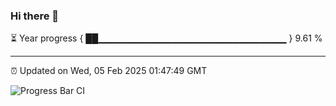 ### Hi there 👋

⏳ Year progress { ██▁▁▁▁▁▁▁▁▁▁▁▁▁▁▁▁▁▁▁▁▁▁▁▁▁▁▁▁ } 9.61 %

---

⏰ Updated on Wed, 05 Feb 2025 01:47:49 GMT

![Progress Bar CI](https://github.com/DhruviPatel157/GitHub-Actions-Demo/workflows/Progress%20Bar%20CI/badge.svg)
